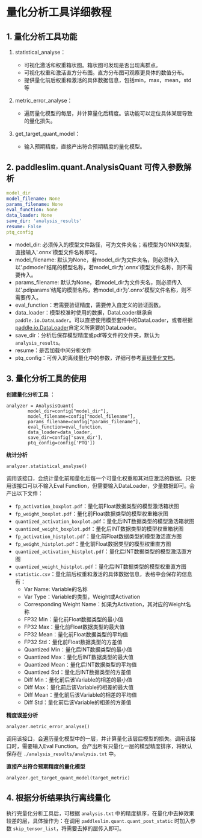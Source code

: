 # 量化分析工具详细教程

## 1. 量化分析工具功能
1. statistical_analyse：
    - 可视化激活和权重箱状图。箱状图可发现是否出现离群点。
    - 可视化权重和激活直方分布图。直方分布图可观察更具体的数值分布。
    - 提供量化前后权重和激活的具体数据信息，包括min，max，mean，std等

2. metric_error_analyse：
    - 遍历量化模型的每层，并计算量化后精度。该功能可以定位具体某层导致的量化损失。

3. get_target_quant_model：
    - 输入预期精度，直接产出符合预期精度的量化模型。


## 2. paddleslim.quant.AnalysisQuant 可传入参数解析
```yaml
model_dir
model_filename: None
params_filename: None
eval_function: None
data_loader: None
save_dir: 'analysis_results'
resume: False
ptq_config
```
- model_dir: 必须传入的模型文件路径，可为文件夹名；若模型为ONNX类型，直接输入'.onnx'模型文件名称即可。
- model_filename: 默认为None，若model_dir为文件夹名，则必须传入以'.pdmodel'结尾的模型名称，若model_dir为'.onnx'模型文件名称，则不需要传入。
- params_filename: 默认为None，若model_dir为文件夹名，则必须传入以'.pdiparams'结尾的模型名称，若model_dir为'.onnx'模型文件名称，则不需要传入。
- eval_function：若需要验证精度，需要传入自定义的验证函数。
- data_loader：模型校准时使用的数据，DataLoader继承自`paddle.io.DataLoader`。可以直接使用模型套件中的DataLoader，或者根据[paddle.io.DataLoader](https://www.paddlepaddle.org.cn/documentation/docs/zh/api/paddle/io/DataLoader_cn.html#dataloader)自定义所需要的DataLoader。
- save_dir：分析后保存模型精度或pdf等文件的文件夹，默认为`analysis_results`。
- resume：是否加载中间分析文件
- ptq_config：可传入的离线量化中的参数，详细可参考[离线量化文档](https://github.com/PaddlePaddle/PaddleSlim/tree/develop/demo/quant/quant_post)。




## 3. 量化分析工具的使用
**创建量化分析工具** ：
```
analyzer = AnalysisQuant(
		model_dir=config["model_dir"],
		model_filename=config["model_filename"],
		params_filename=config["params_filename"],
		eval_function=eval_function,
		data_loader=data_loader,
		save_dir=config['save_dir'],
		ptq_config=config['PTQ'])
```

**统计分析**
```
analyzer.statistical_analyse()
```

调用该接口，会统计量化前和量化后每一个可量化权重和其对应激活的数据。只使用该接口可以不输入Eval Function，但需要输入DataLoader，少量数据即可。会产出以下文件：
- `fp_activation_boxplot.pdf`：量化前Float数据类型的模型激活箱状图
- `fp_weight_boxplot.pdf`：量化前Float数据类型的模型权重箱状图
- `quantized_activation_boxplot.pdf`：量化后INT数据类型的模型激活箱状图
- `quantized_weight_boxplot.pdf`：量化后INT数据类型的模型权重箱状图
- `fp_activation_histplot.pdf`：量化前Float数据类型的模型激活直方图
- `fp_weight_histplot.pdf`：量化前Float数据类型的模型权重直方图
- `quantized_activation_histplot.pdf`：量化后INT数据类型的模型激活直方图
- `quantized_weight_histplot.pdf`：量化后INT数据类型的模型权重直方图
- `statistic.csv`：量化前后权重和激活的具体数据信息，表格中会保存的信息有：
	- Var Name: Variable的名称
	- Var Type：Variable的类型，Weight或Activation
	- Corresponding Weight Name：如果为Activation，其对应的Weight名称
	- FP32 Min：量化前Float数据类型的最小值
	- FP32 Max：量化前Float数据类型的最大值
	- FP32 Mean：量化前Float数据类型的平均值
	- FP32 Std：量化前Float数据类型的方差值
	- Quantized Min：量化后INT数据类型的最小值
	- Quantized Max：量化后INT数据类型的最大值
	- Quantized Mean：量化后INT数据类型的平均值
	- Quantized Std：量化后INT数据类型的方差值
	- Diff Min：量化前后该Variable的相差的最小值
	- Diff Max：量化前后该Variable的相差的最大值
	- Diff Mean：量化前后该Variable的相差的平均值
	- Diff Std：量化前后该Variable的相差的方差值


**精度误差分析**
```
analyzer.metric_error_analyse()
```
调用该接口，会遍历量化模型中的一层，并计算量化该层后模型的损失。调用该接口时，需要输入Eval Function。会产出所有只量化一层的模型精度排序，将默认保存在 `./analysis_results/analysis.txt` 中。



**直接产出符合预期精度的量化模型**
```
analyzer.get_target_quant_model(target_metric)
```

## 4. 根据分析结果执行离线量化
执行完量化分析工具后，可根据 `analysis.txt` 中的精度排序，在量化中去掉效果较差的层，具体操作为：在调用 `paddleslim.quant.quant_post_static` 时加入参数 `skip_tensor_list`，将需要去掉的层传入即可。
